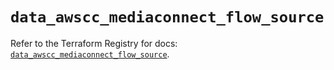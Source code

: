 # `data_awscc_mediaconnect_flow_source`

Refer to the Terraform Registry for docs: [`data_awscc_mediaconnect_flow_source`](https://registry.terraform.io/providers/hashicorp/awscc/0.70.0/docs/data-sources/mediaconnect_flow_source).
